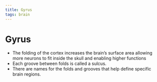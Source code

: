 ```yaml
---
title: Gyrus
tags: brain
---
```


# Gyrus
- The folding of the cortex increases the brain’s surface area allowing more neurons to fit inside the skull and enabling higher functions
- Each groove between folds is called a sulcus.
- There are names for the folds and grooves that help define specific brain regions.






















































































